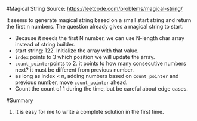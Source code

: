 #Magical String
Source: https://leetcode.com/problems/magical-string/

It seems to generate magical string based on a small start string and return the first n numbers. The question already gives a magical string to start.

* Because it needs the first N number, we can use N-length char array instead of string builder.
* start string: 122. Initialize the array with that value.
* ``index`` points to 3 which position we will update the array.
* ``count_pointer``points to 2. it points to how many consecutive numbers next? it must be different from previous number.
* as long as index < n, adding numbers based on ``count_pointer`` and previous number, move ``count_pointer`` ahead.
* Count the count of 1 during the time, but be careful about edge cases.

#Summary
1. It is easy for me to write a complete solution in the first time.
